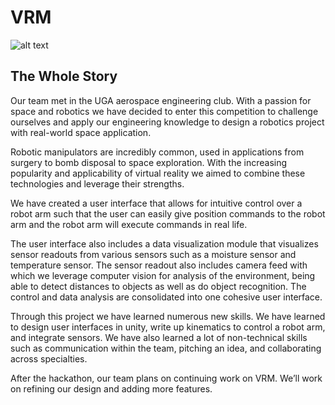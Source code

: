 # VRM
![alt text](https://www.jakealford.com/github/vrm/vrmlabel.png "VRM")

## The Whole Story

Our team met in the UGA aerospace engineering club. With a passion for space and robotics we have decided to enter this competition to challenge ourselves and apply our engineering knowledge to design a robotics project with real-world space application.

Robotic manipulators are incredibly common, used in applications from surgery to bomb disposal to space exploration. With the increasing popularity and applicability of virtual reality we aimed to combine these technologies and leverage their strengths.  

We have created a user interface that allows for intuitive control over a robot arm such that the user can easily give position commands to the robot arm and the robot arm will execute commands in real life.

The user interface also includes a data visualization module that visualizes sensor readouts from various sensors such as a moisture sensor and temperature sensor. The sensor readout also includes camera feed with which we leverage computer vision for analysis of the environment, being able to detect distances to objects as well as do object recognition. The control and data analysis are consolidated into one cohesive user interface.

Through this project we have learned numerous new skills. We have learned to design user interfaces in unity, write up kinematics to control a robot arm, and integrate sensors. We have also learned a lot of non-technical skills such as communication within the team, pitching an idea, and collaborating across specialties.

After the hackathon, our team plans on continuing work on VRM. We’ll work on refining our design and adding more features.  